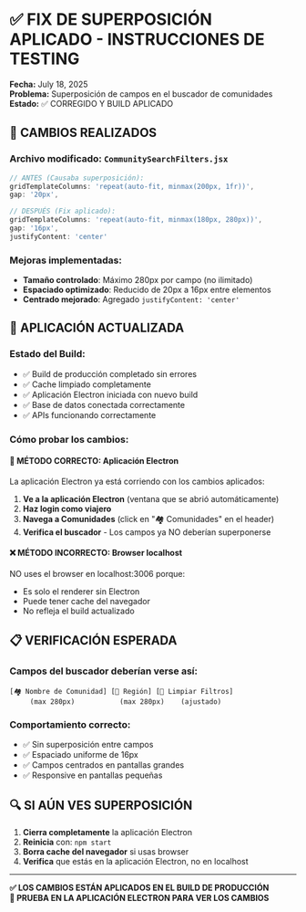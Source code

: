 # ✅ FIX DE SUPERPOSICIÓN APLICADO - INSTRUCCIONES DE TESTING

**Fecha:** July 18, 2025  
**Problema:** Superposición de campos en el buscador de comunidades  
**Estado:** ✅ CORREGIDO Y BUILD APLICADO

## 🔧 CAMBIOS REALIZADOS

### **Archivo modificado:** `CommunitySearchFilters.jsx`

```jsx
// ANTES (Causaba superposición):
gridTemplateColumns: 'repeat(auto-fit, minmax(200px, 1fr))',
gap: '20px',

// DESPUÉS (Fix aplicado):
gridTemplateColumns: 'repeat(auto-fit, minmax(180px, 280px))',
gap: '16px',
justifyContent: 'center'
```

### **Mejoras implementadas:**

- **Tamaño controlado**: Máximo 280px por campo (no ilimitado)
- **Espaciado optimizado**: Reducido de 20px a 16px entre elementos
- **Centrado mejorado**: Agregado `justifyContent: 'center'`

## 🚀 APLICACIÓN ACTUALIZADA

### **Estado del Build:**

- ✅ Build de producción completado sin errores
- ✅ Cache limpiado completamente
- ✅ Aplicación Electron iniciada con nuevo build
- ✅ Base de datos conectada correctamente
- ✅ APIs funcionando correctamente

### **Cómo probar los cambios:**

#### **🎯 MÉTODO CORRECTO: Aplicación Electron**

La aplicación Electron ya está corriendo con los cambios aplicados:

1. **Ve a la aplicación Electron** (ventana que se abrió automáticamente)
2. **Haz login como viajero**
3. **Navega a Comunidades** (click en "🏘️ Comunidades" en el header)
4. **Verifica el buscador** - Los campos ya NO deberían superponerse

#### **❌ MÉTODO INCORRECTO: Browser localhost**

NO uses el browser en localhost:3006 porque:

- Es solo el renderer sin Electron
- Puede tener cache del navegador
- No refleja el build actualizado

## 📋 VERIFICACIÓN ESPERADA

### **Campos del buscador deberían verse así:**

```
[🏘️ Nombre de Comunidad] [📍 Región] [🔄 Limpiar Filtros]
     (max 280px)           (max 280px)    (ajustado)
```

### **Comportamiento correcto:**

- ✅ Sin superposición entre campos
- ✅ Espaciado uniforme de 16px
- ✅ Campos centrados en pantallas grandes
- ✅ Responsive en pantallas pequeñas

## 🔍 SI AÚN VES SUPERPOSICIÓN

1. **Cierra completamente** la aplicación Electron
2. **Reinicia** con: `npm start`
3. **Borra cache del navegador** si usas browser
4. **Verifica** que estás en la aplicación Electron, no en localhost

---

**✅ LOS CAMBIOS ESTÁN APLICADOS EN EL BUILD DE PRODUCCIÓN**  
**🎯 PRUEBA EN LA APLICACIÓN ELECTRON PARA VER LOS CAMBIOS**
